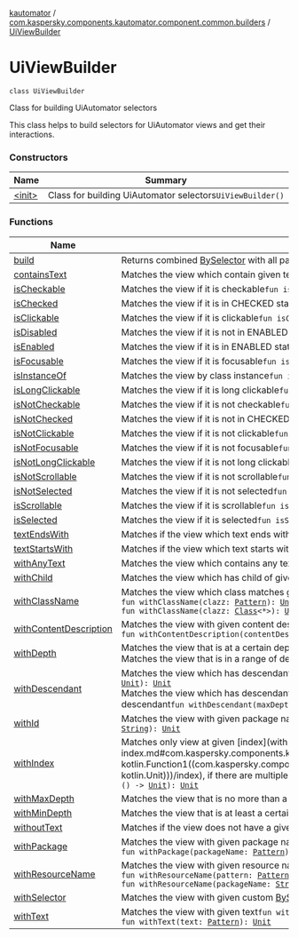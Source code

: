 [kautomator](../../index.md) / [com.kaspersky.components.kautomator.component.common.builders](../index.md) / [UiViewBuilder](./index.md)

# UiViewBuilder

`class UiViewBuilder`

Class for building UiAutomator selectors

This class helps to build selectors for UiAutomator views and get their interactions.

### Constructors

| Name | Summary |
|---|---|
| [&lt;init&gt;](-init-.md) | Class for building UiAutomator selectors`UiViewBuilder()` |

### Functions

| Name | Summary |
|---|---|
| [build](build.md) | Returns combined [BySelector](#) with all passed conditions`fun build(): `[`UiViewSelector`](../-ui-view-selector/index.md) |
| [containsText](contains-text.md) | Matches the view which contain given text`fun containsText(text: `[`String`](https://kotlinlang.org/api/latest/jvm/stdlib/kotlin/-string/index.html)`): `[`Unit`](https://kotlinlang.org/api/latest/jvm/stdlib/kotlin/-unit/index.html) |
| [isCheckable](is-checkable.md) | Matches the view if it is checkable`fun isCheckable(): `[`Unit`](https://kotlinlang.org/api/latest/jvm/stdlib/kotlin/-unit/index.html) |
| [isChecked](is-checked.md) | Matches the view if it is in CHECKED state`fun isChecked(): `[`Unit`](https://kotlinlang.org/api/latest/jvm/stdlib/kotlin/-unit/index.html) |
| [isClickable](is-clickable.md) | Matches the view if it is clickable`fun isClickable(): `[`Unit`](https://kotlinlang.org/api/latest/jvm/stdlib/kotlin/-unit/index.html) |
| [isDisabled](is-disabled.md) | Matches the view if it is not in ENABLED state`fun isDisabled(): `[`Unit`](https://kotlinlang.org/api/latest/jvm/stdlib/kotlin/-unit/index.html) |
| [isEnabled](is-enabled.md) | Matches the view if it is in ENABLED state`fun isEnabled(): `[`Unit`](https://kotlinlang.org/api/latest/jvm/stdlib/kotlin/-unit/index.html) |
| [isFocusable](is-focusable.md) | Matches the view if it is focusable`fun isFocusable(): `[`Unit`](https://kotlinlang.org/api/latest/jvm/stdlib/kotlin/-unit/index.html) |
| [isInstanceOf](is-instance-of.md) | Matches the view by class instance`fun isInstanceOf(clazz: `[`Class`](https://docs.oracle.com/javase/6/docs/api/java/lang/Class.html)`<*>): `[`Unit`](https://kotlinlang.org/api/latest/jvm/stdlib/kotlin/-unit/index.html) |
| [isLongClickable](is-long-clickable.md) | Matches the view if it is long clickable`fun isLongClickable(): `[`Unit`](https://kotlinlang.org/api/latest/jvm/stdlib/kotlin/-unit/index.html) |
| [isNotCheckable](is-not-checkable.md) | Matches the view if it is not checkable`fun isNotCheckable(): `[`Unit`](https://kotlinlang.org/api/latest/jvm/stdlib/kotlin/-unit/index.html) |
| [isNotChecked](is-not-checked.md) | Matches the view if it is not in CHECKED state`fun isNotChecked(): `[`Unit`](https://kotlinlang.org/api/latest/jvm/stdlib/kotlin/-unit/index.html) |
| [isNotClickable](is-not-clickable.md) | Matches the view if it is not clickable`fun isNotClickable(): `[`Unit`](https://kotlinlang.org/api/latest/jvm/stdlib/kotlin/-unit/index.html) |
| [isNotFocusable](is-not-focusable.md) | Matches the view if it is not focusable`fun isNotFocusable(): `[`Unit`](https://kotlinlang.org/api/latest/jvm/stdlib/kotlin/-unit/index.html) |
| [isNotLongClickable](is-not-long-clickable.md) | Matches the view if it is not long clickable`fun isNotLongClickable(): `[`Unit`](https://kotlinlang.org/api/latest/jvm/stdlib/kotlin/-unit/index.html) |
| [isNotScrollable](is-not-scrollable.md) | Matches the view if it is not scrollable`fun isNotScrollable(): `[`Unit`](https://kotlinlang.org/api/latest/jvm/stdlib/kotlin/-unit/index.html) |
| [isNotSelected](is-not-selected.md) | Matches the view if it is not selected`fun isNotSelected(): `[`Unit`](https://kotlinlang.org/api/latest/jvm/stdlib/kotlin/-unit/index.html) |
| [isScrollable](is-scrollable.md) | Matches the view if it is scrollable`fun isScrollable(): `[`Unit`](https://kotlinlang.org/api/latest/jvm/stdlib/kotlin/-unit/index.html) |
| [isSelected](is-selected.md) | Matches the view if it is selected`fun isSelected(): `[`Unit`](https://kotlinlang.org/api/latest/jvm/stdlib/kotlin/-unit/index.html) |
| [textEndsWith](text-ends-with.md) | Matches if the view which text ends with given text`fun textEndsWith(text: `[`String`](https://kotlinlang.org/api/latest/jvm/stdlib/kotlin/-string/index.html)`): `[`Unit`](https://kotlinlang.org/api/latest/jvm/stdlib/kotlin/-unit/index.html) |
| [textStartsWith](text-starts-with.md) | Matches if the view which text starts with given text`fun textStartsWith(text: `[`String`](https://kotlinlang.org/api/latest/jvm/stdlib/kotlin/-string/index.html)`): `[`Unit`](https://kotlinlang.org/api/latest/jvm/stdlib/kotlin/-unit/index.html) |
| [withAnyText](with-any-text.md) | Matches the view which contains any text`fun withAnyText(): `[`Unit`](https://kotlinlang.org/api/latest/jvm/stdlib/kotlin/-unit/index.html) |
| [withChild](with-child.md) | Matches the view which has child of given matcher`fun withChild(function: `[`UiViewBuilder`](./index.md)`.() -> `[`Unit`](https://kotlinlang.org/api/latest/jvm/stdlib/kotlin/-unit/index.html)`): `[`Unit`](https://kotlinlang.org/api/latest/jvm/stdlib/kotlin/-unit/index.html) |
| [withClassName](with-class-name.md) | Matches the view which class matches given name`fun withClassName(clazz: `[`String`](https://kotlinlang.org/api/latest/jvm/stdlib/kotlin/-string/index.html)`): `[`Unit`](https://kotlinlang.org/api/latest/jvm/stdlib/kotlin/-unit/index.html)<br>`fun withClassName(clazz: `[`Pattern`](https://docs.oracle.com/javase/6/docs/api/java/util/regex/Pattern.html)`): `[`Unit`](https://kotlinlang.org/api/latest/jvm/stdlib/kotlin/-unit/index.html)<br>`fun withClassName(clazz: `[`Class`](https://docs.oracle.com/javase/6/docs/api/java/lang/Class.html)`<*>): `[`Unit`](https://kotlinlang.org/api/latest/jvm/stdlib/kotlin/-unit/index.html) |
| [withContentDescription](with-content-description.md) | Matches the view with given content description`fun withContentDescription(contentDescription: `[`String`](https://kotlinlang.org/api/latest/jvm/stdlib/kotlin/-string/index.html)`): `[`Unit`](https://kotlinlang.org/api/latest/jvm/stdlib/kotlin/-unit/index.html)<br>`fun withContentDescription(contentDescription: `[`Pattern`](https://docs.oracle.com/javase/6/docs/api/java/util/regex/Pattern.html)`): `[`Unit`](https://kotlinlang.org/api/latest/jvm/stdlib/kotlin/-unit/index.html) |
| [withDepth](with-depth.md) | Matches the view that is at a certain depth`fun withDepth(exactDepth: `[`Int`](https://kotlinlang.org/api/latest/jvm/stdlib/kotlin/-int/index.html)`): `[`Unit`](https://kotlinlang.org/api/latest/jvm/stdlib/kotlin/-unit/index.html)<br>Matches the view that is in a range of depths`fun withDepth(min: `[`Int`](https://kotlinlang.org/api/latest/jvm/stdlib/kotlin/-int/index.html)`, max: `[`Int`](https://kotlinlang.org/api/latest/jvm/stdlib/kotlin/-int/index.html)`): `[`Unit`](https://kotlinlang.org/api/latest/jvm/stdlib/kotlin/-unit/index.html) |
| [withDescendant](with-descendant.md) | Matches the view which has descendant of given matcher`fun withDescendant(function: `[`UiViewBuilder`](./index.md)`.() -> `[`Unit`](https://kotlinlang.org/api/latest/jvm/stdlib/kotlin/-unit/index.html)`): `[`Unit`](https://kotlinlang.org/api/latest/jvm/stdlib/kotlin/-unit/index.html)<br>Matches the view which has descendant of given matcher with the maximum depth under the element to search the descendant`fun withDescendant(maxDepth: `[`Int`](https://kotlinlang.org/api/latest/jvm/stdlib/kotlin/-int/index.html)`, function: `[`UiViewBuilder`](./index.md)`.() -> `[`Unit`](https://kotlinlang.org/api/latest/jvm/stdlib/kotlin/-unit/index.html)`): `[`Unit`](https://kotlinlang.org/api/latest/jvm/stdlib/kotlin/-unit/index.html) |
| [withId](with-id.md) | Matches the view with given package name and resource id`fun withId(packageName: `[`String`](https://kotlinlang.org/api/latest/jvm/stdlib/kotlin/-string/index.html)`, resourceId: `[`String`](https://kotlinlang.org/api/latest/jvm/stdlib/kotlin/-string/index.html)`): `[`Unit`](https://kotlinlang.org/api/latest/jvm/stdlib/kotlin/-unit/index.html) |
| [withIndex](with-index.md) | Matches only view at given [index](with-index.md#com.kaspersky.components.kautomator.component.common.builders.UiViewBuilder$withIndex(kotlin.Int, kotlin.Function1((com.kaspersky.components.kautomator.component.common.builders.UiViewBuilder, kotlin.Unit)))/index), if there are multiple views that matches`fun withIndex(index: `[`Int`](https://kotlinlang.org/api/latest/jvm/stdlib/kotlin/-int/index.html)`, function: `[`UiViewBuilder`](./index.md)`.() -> `[`Unit`](https://kotlinlang.org/api/latest/jvm/stdlib/kotlin/-unit/index.html)`): `[`Unit`](https://kotlinlang.org/api/latest/jvm/stdlib/kotlin/-unit/index.html) |
| [withMaxDepth](with-max-depth.md) | Matches the view that is no more than a certain depth`fun withMaxDepth(max: `[`Int`](https://kotlinlang.org/api/latest/jvm/stdlib/kotlin/-int/index.html)`): `[`Unit`](https://kotlinlang.org/api/latest/jvm/stdlib/kotlin/-unit/index.html) |
| [withMinDepth](with-min-depth.md) | Matches the view that is at least a certain depth`fun withMinDepth(min: `[`Int`](https://kotlinlang.org/api/latest/jvm/stdlib/kotlin/-int/index.html)`): `[`Unit`](https://kotlinlang.org/api/latest/jvm/stdlib/kotlin/-unit/index.html) |
| [withoutText](without-text.md) | Matches if the view does not have a given text`fun withoutText(text: `[`String`](https://kotlinlang.org/api/latest/jvm/stdlib/kotlin/-string/index.html)`): `[`Unit`](https://kotlinlang.org/api/latest/jvm/stdlib/kotlin/-unit/index.html) |
| [withPackage](with-package.md) | Matches the view with given package name`fun withPackage(packageName: `[`String`](https://kotlinlang.org/api/latest/jvm/stdlib/kotlin/-string/index.html)`): `[`Unit`](https://kotlinlang.org/api/latest/jvm/stdlib/kotlin/-unit/index.html)<br>`fun withPackage(packageName: `[`Pattern`](https://docs.oracle.com/javase/6/docs/api/java/util/regex/Pattern.html)`): `[`Unit`](https://kotlinlang.org/api/latest/jvm/stdlib/kotlin/-unit/index.html) |
| [withResourceName](with-resource-name.md) | Matches the view with given resource name`fun withResourceName(name: `[`String`](https://kotlinlang.org/api/latest/jvm/stdlib/kotlin/-string/index.html)`): `[`Unit`](https://kotlinlang.org/api/latest/jvm/stdlib/kotlin/-unit/index.html)<br>`fun withResourceName(pattern: `[`Pattern`](https://docs.oracle.com/javase/6/docs/api/java/util/regex/Pattern.html)`): `[`Unit`](https://kotlinlang.org/api/latest/jvm/stdlib/kotlin/-unit/index.html)<br>`fun withResourceName(packageName: `[`String`](https://kotlinlang.org/api/latest/jvm/stdlib/kotlin/-string/index.html)`, name: `[`String`](https://kotlinlang.org/api/latest/jvm/stdlib/kotlin/-string/index.html)`): `[`Unit`](https://kotlinlang.org/api/latest/jvm/stdlib/kotlin/-unit/index.html) |
| [withSelector](with-selector.md) | Matches the view with given custom [BySelector](#)`fun withSelector(selector: BySelector.() -> BySelector): `[`Unit`](https://kotlinlang.org/api/latest/jvm/stdlib/kotlin/-unit/index.html) |
| [withText](with-text.md) | Matches the view with given text`fun withText(text: `[`String`](https://kotlinlang.org/api/latest/jvm/stdlib/kotlin/-string/index.html)`): `[`Unit`](https://kotlinlang.org/api/latest/jvm/stdlib/kotlin/-unit/index.html)<br>`fun withText(text: `[`Pattern`](https://docs.oracle.com/javase/6/docs/api/java/util/regex/Pattern.html)`): `[`Unit`](https://kotlinlang.org/api/latest/jvm/stdlib/kotlin/-unit/index.html) |
